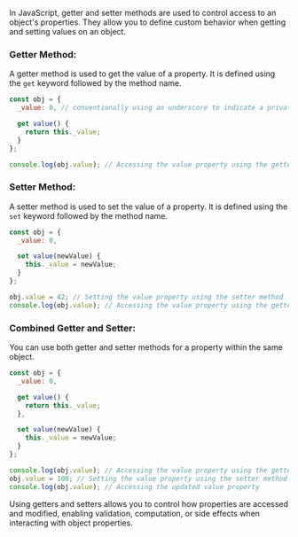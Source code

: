 In JavaScript, getter and setter methods are used to control access to an object's properties. They allow you to define custom behavior when getting and setting values on an object.

### Getter Method:
A getter method is used to get the value of a property. It is defined using the `get` keyword followed by the method name.

```javascript
const obj = {
  _value: 0, // conventionally using an underscore to indicate a private variable

  get value() {
    return this._value;
  }
};

console.log(obj.value); // Accessing the value property using the getter method
```

### Setter Method:
A setter method is used to set the value of a property. It is defined using the `set` keyword followed by the method name.

```javascript
const obj = {
  _value: 0,

  set value(newValue) {
    this._value = newValue;
  }
};

obj.value = 42; // Setting the value property using the setter method
console.log(obj.value); // Accessing the value property using the getter method
```

### Combined Getter and Setter:
You can use both getter and setter methods for a property within the same object.

```javascript
const obj = {
  _value: 0,

  get value() {
    return this._value;
  },

  set value(newValue) {
    this._value = newValue;
  }
};

console.log(obj.value); // Accessing the value property using the getter method
obj.value = 100; // Setting the value property using the setter method
console.log(obj.value); // Accessing the updated value property
```

Using getters and setters allows you to control how properties are accessed and modified, enabling validation, computation, or side effects when interacting with object properties.